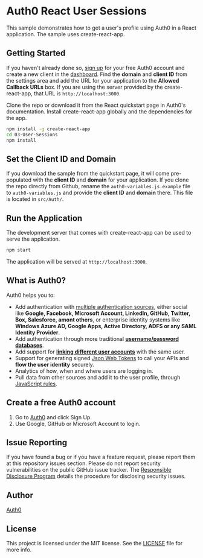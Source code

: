 # Auth0 React User Sessions

This sample demonstrates how to get a user's profile using Auth0 in a React application. The sample uses create-react-app.

## Getting Started

If you haven't already done so, [sign up](https://auth0.com) for your free Auth0 account and create a new client in the [dashboard](https://manage.auth0.com). Find the **domain** and **client ID** from the settings area and add the URL for your application to the **Allowed Callback URLs** box. If you are using the server provided by the create-react-app, that URL is `http://localhost:3000`.

Clone the repo or download it from the React quickstart page in Auth0's documentation. Install create-react-app globally and the dependencies for the app.

```bash
npm install -g create-react-app
cd 03-User-Sessions
npm install
```

## Set the Client ID and Domain

If you download the sample from the quickstart page, it will come pre-populated with the **client ID** and **domain** for your application. If you clone the repo directly from Github, rename the `auth0-variables.js.example` file to `auth0-variables.js` and provide the **client ID** and **domain** there. This file is located in `src/Auth/`.

## Run the Application

The development server that comes with create-react-app can be used to serve the application.

```bash
npm start
```

The application will be served at `http://localhost:3000`.

## What is Auth0?

Auth0 helps you to:

* Add authentication with [multiple authentication sources](https://docs.auth0.com/identityproviders), either social like **Google, Facebook, Microsoft Account, LinkedIn, GitHub, Twitter, Box, Salesforce, amont others**, or enterprise identity systems like **Windows Azure AD, Google Apps, Active Directory, ADFS or any SAML Identity Provider**.
* Add authentication through more traditional **[username/password databases](https://docs.auth0.com/mysql-connection-tutorial)**.
* Add support for **[linking different user accounts](https://docs.auth0.com/link-accounts)** with the same user.
* Support for generating signed [Json Web Tokens](https://docs.auth0.com/jwt) to call your APIs and **flow the user identity** securely.
* Analytics of how, when and where users are logging in.
* Pull data from other sources and add it to the user profile, through [JavaScript rules](https://docs.auth0.com/rules).

## Create a free Auth0 account

1. Go to [Auth0](https://auth0.com/signup) and click Sign Up.
2. Use Google, GitHub or Microsoft Account to login.

## Issue Reporting

If you have found a bug or if you have a feature request, please report them at this repository issues section. Please do not report security vulnerabilities on the public GitHub issue tracker. The [Responsible Disclosure Program](https://auth0.com/whitehat) details the procedure for disclosing security issues.

## Author

[Auth0](auth0.com)

## License

This project is licensed under the MIT license. See the [LICENSE](LICENSE.txt) file for more info.


